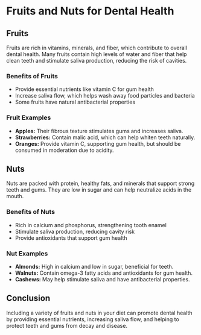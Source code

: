 # Fruits and Nuts for Dental Health

## Fruits

Fruits are rich in vitamins, minerals, and fiber, which contribute to overall dental health. Many fruits contain high levels of water and fiber that help clean teeth and stimulate saliva production, reducing the risk of cavities.

### Benefits of Fruits

- Provide essential nutrients like vitamin C for gum health
- Increase saliva flow, which helps wash away food particles and bacteria
- Some fruits have natural antibacterial properties

### Fruit Examples

- **Apples:** Their fibrous texture stimulates gums and increases saliva.
- **Strawberries:** Contain malic acid, which can help whiten teeth naturally.
- **Oranges:** Provide vitamin C, supporting gum health, but should be consumed in moderation due to acidity.

## Nuts

Nuts are packed with protein, healthy fats, and minerals that support strong teeth and gums. They are low in sugar and can help neutralize acids in the mouth.

### Benefits of Nuts

- Rich in calcium and phosphorus, strengthening tooth enamel
- Stimulate saliva production, reducing cavity risk
- Provide antioxidants that support gum health

### Nut Examples

- **Almonds:** High in calcium and low in sugar, beneficial for teeth.
- **Walnuts:** Contain omega-3 fatty acids and antioxidants for gum health.
- **Cashews:** May help stimulate saliva and have antibacterial properties.

## Conclusion

Including a variety of fruits and nuts in your diet can promote dental health by providing essential nutrients, increasing saliva flow, and helping to protect teeth and gums from decay and disease.

